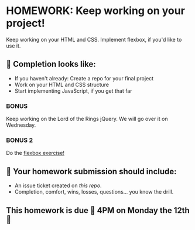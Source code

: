 # HOMEWORK: Keep working on your project!

Keep working on your HTML and CSS. Implement flexbox, if you'd like to use it. 

## 🚀 Completion looks like:

- If you haven't already: Create a repo for your final project
- Work on your HTML and CSS structure
- Start implementing JavaScript, if you get that far

### BONUS

Keep working on the Lord of the Rings jQuery. We will go over it on Wednesday.

### BONUS 2

Do the [flexbox exercise!](./flexbox-exercise)

## 🚀 Your homework submission should include:

- An issue ticket created on _this repo_.
- Completion, comfort, wins, losses, questions... you know the drill.

## This homework is due 🚨 4PM on Monday the 12th 🚨
